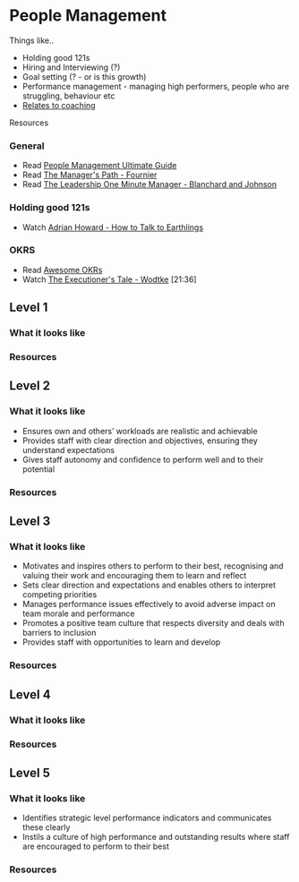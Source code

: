 # People Management

Things like..
- Holding good 121s
- Hiring and Interviewing (?)
- Goal setting (? - or is this growth)
- Performance management - managing high performers, people who are struggling, behaviour etc
- [Relates to coaching](Coaching.md)

Resources

### General
- Read [People Management Ultimate Guide](https://www.makingbusinessmatter.co.uk/people-management-skills-ultimate/)
- Read [The Manager's Path - Fournier](https://www.amazon.com/Managers-Path-Leaders-Navigating-Growth/dp/1491973897)
- Read [The Leadership One Minute Manager - Blanchard and Johnson](https://www.amazon.com/New-One-Minute-Manager/dp/0062367544)

### Holding good 121s
- Watch  [Adrian Howard - How to Talk to Earthlings](https://www.youtube.com/watch?v=B1wgGzO6SIg)

### OKRS
- Read [Awesome OKRs](https://github.com/domenicosolazzo/awesome-okr)
- Watch [The Executioner's Tale - Wodtke](https://vimeo.com/86392023)  [21:36]

## Level 1

### What it looks like

### Resources

## Level 2

### What it looks like

- Ensures own and others’ workloads are realistic and achievable
- Provides staff with clear direction and objectives, ensuring they understand expectations
- Gives staff autonomy and confidence to perform well and to their potential


### Resources

## Level 3

### What it looks like

- Motivates and inspires others to perform to their best, recognising and valuing their work and encouraging them to learn and reflect
- Sets clear direction and expectations and enables others to interpret competing priorities
- Manages performance issues effectively to avoid adverse impact on team morale and performance
- Promotes a positive team culture that respects diversity and deals with barriers to inclusion
- Provides staff with opportunities to learn and develop

### Resources

## Level 4

### What it looks like

### Resources

## Level 5

### What it looks like
- Identifies strategic level performance indicators and communicates these clearly
- Instils a culture of high performance and outstanding results where staff are encouraged to perform to their best

### Resources